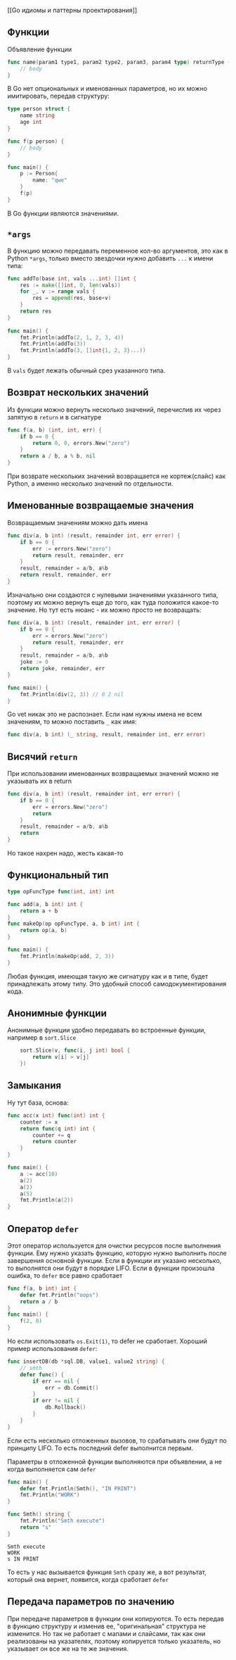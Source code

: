 [[Go идиомы и паттерны проектирования]]

## Функции
Объявление функции
```go
func name(param1 type1, param2 type2, param3, param4 type) returnType {
	// body
}
```
В Go нет опциональных и именованных параметров, но их можно имитировать, передав структуру:
```go
type person struct {
	name string
	age int
}

func f(p person) {
	// body
}

func main() {
	p := Person{
		name: "qwe"
	}
	f(p)
}
```
В Go функции являются значениями.
## `*args`
В функцию можно передавать переменное кол-во аргументов, это как в Python `*args`, только вместо звездочки нужно добавить `...` к имени типа:
```go
func addTo(base int, vals ...int) []int {
    res := make([]int, 0, len(vals))
    for _, v := range vals {
        res = append(res, base+v)
    }
    return res
}
 
func main() {
    fmt.Println(addTo(2, 1, 2, 3, 4))
    fmt.Println(addTo(3))
    fmt.Println(addTo(3, []int{1, 2, 3}...))
}
```
В `vals` будет лежать обычный срез указанного типа.
## Возврат нескольких значений
Из функции можно вернуть несколько значений, перечислив их через запятую в `return` и в сигнатуре
```go
func f(a, b) (int, int, err) {
	if b == 0 {
		return 0, 0, errors.New("zero")
	}
	return a / b, a % b, nil
}
```
При возврате нескольких значений возвращается не кортеж(слайс) как Python, а именно несколько значений по отдельности.

## Именованные возвращаемые значения
Возвращаемым значениям можно дать имена
```go
func div(a, b int) (result, remainder int, err error) {
    if b == 0 {
        err := errors.New("zero")
        return result, remainder, err
    }
    result, remainder = a/b, a%b
    return result, remainder, err
}
```
Изначально они создаются с нулевыми значениями указанного типа, поэтому их можно вернуть еще до того, как туда положится какое-то значение.
Но тут есть нюанс - их можно просто не возвращать:
```go
func div(a, b int) (result, remainder int, err error) {
    if b == 0 {
        err = errors.New("zero")
        return result, remainder, err
    }
    result, remainder = a/b, a%b
    joke := 0
    return joke, remainder, err
}

func main() {
    fmt.Println(div(2, 3)) // 0 2 nil
}
```
Go vet никак это не распознает. 
Если нам нужны имена не всем значениям, то можно поставить `_` как имя:
```go
func div(a, b int) (_ string, result, remainder int, err error)
```

## Висячий `return`
При использовании именованных возвращаемых значений можно не указывать их в return
```go
func div(a, b int) (result, remainder int, err error) {
    if b == 0 {
        err = errors.New("zero")
        return
    }
    result, remainder = a/b, a%b
    return
}
```
Но такое нахрен надо, жесть какая-то

## Функциональный тип
```go
type opFuncType func(int, int) int

func add(a, b int) int {
    return a + b
}
func makeOp(op opFuncType, a, b int) int {
    return op(a, b)
}

func main() {
    fmt.Println(makeOp(add, 2, 3))
}
```
Любая функция, имеющая такую же сигнатуру как и в типе, будет принадлежать этому типу. Это удобный способ самодокументирования кода.

## Анонимные функции
Анонимные функции удобно передавать во встроенные функции, например в `sort.Slice`
```go
    sort.Slice(v, func(i, j int) bool {
        return v[i] > v[j]
    })
```

## Замыкания
Ну тут база, основа:
```go
func acc(x int) func(int) int {
    counter := x
    return func(q int) int {
        counter += q
        return counter
    }
}

func main() {
    a := acc(10)
    a(2)
    a(2)
    a(5)
    fmt.Println(a(2))
}
```

## Оператор `defer`
Этот оператор используется для очистки ресурсов после выполнения функции. Ему нужно указать функцию, которую нужно выполнить после завершения основной функции. 
Если в функции их указано несколько, то выполнятся они будут в порядке LIFO.
Если в функции произошла ошибка, то `defer` все равно сработает
```go
func f(a, b int) int {
    defer fmt.Println("oops")
    return a / b
}
func main() {
    f(2, 0)
}
```
Но если использовать `os.Exit(1)`, то defer не сработает.
Хороший пример использования `defer`:
```go
func insertDB(db *sql.DB, value1, value2 string) {
	// smth
	defer func() {
		if err == nil {
			err = db.Commit()
		}
		if err != nil {
			db.Rollback()
		}
	}
}
```
Если есть несколько отложенных вызовов, то срабатывать они будут по принципу LIFO. То есть последний defer выполнится первым.

Параметры в отложенной функции выполняются при объявлении, а не когда выполняется сам `defer`
```go
func main() {
    defer fmt.Println(Smth(), "IN PRINT")
    fmt.Println("WORK")
}

func Smth() string {
    fmt.Println("Smth execute")
    return "s"
}
```
```
Smth execute
WORK
s IN PRINT
```
То есть у нас вызывается функция `Smth` сразу же, а вот результат, который она вернет, появится, когда сработает `defer`

## Передача параметров по значению
При передаче параметров в функции они копируются. То есть передав в функцию структуру и изменив ее, "оригинальная" структура не изменится.
Но так не работает с мапами и слайсами, так как они реализованы на указателях, поэтому копируется только указатель, но указывает он все же на те же значения.